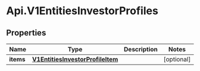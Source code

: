 # Api.V1EntitiesInvestorProfiles

## Properties

Name | Type | Description | Notes
------------ | ------------- | ------------- | -------------
**items** | [**V1EntitiesInvestorProfileItem**](V1EntitiesInvestorProfileItem.md) |  | [optional] 


